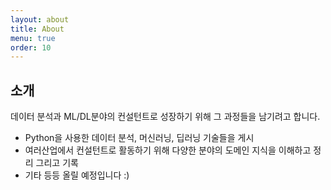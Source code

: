 ```yaml
---
layout: about
title: About
menu: true
order: 10
---
```


## 소개

데이터 분석과 ML/DL분야의 컨설턴트로 성장하기 위해 그 과정들을 남기려고 합니다. 
* Python을 사용한 데이터 분석, 머신러닝, 딥러닝 기술들을 게시 
* 여러산업에서 컨설턴트로 활동하기 위해 다양한 분야의 도메인 지식을 이해하고 정리 그리고 기록
* 기타 등등 올릴 예정입니다 :)

